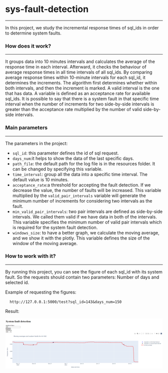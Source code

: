 # sys-fault-detection

***
In this project, we study the incremental response times of sql_ids in order to determine system faults.

### How does it work?

***
It groups data into 10 minutes intervals and calculates the average of the response time in each interval. Afterward, it checks the behaviour of average response times in all time intervals of all sql_ids. By comparing average response times within 10-minute intervals for each sql_id, it determines the increments. The algorithm first determines whether within both intervals, and then the increment is marked. A valid interval is the one that has data. A variable is defined as an acceptance rate for available sql_ids. It is possible to say that there is a system fault in that specific time interval when the number of increments for two side-by-side intervals is greater than the acceptance rate multiplied by the number of valid side-by-side intervals.


### Main parameters
***
The parameters in the project:

- `sql_id`:  this parameter defines the id of sql request.
- `days_num`:it helps to show the data of the last specific days.
- `path_file`: the default path for the log file is in the resources folder. It can be changed by specifying this variable.
- `time_interval`: group all the data into a specific time interval. The default value is 10 minutes.
- `acceptance_rate`:a threshold for accepting the fault detection. If we decrease the value, the number of faults will be increased. This variable multiplied by the `valid_pair_intervals` variable will generate the minimum number of increments for considering two intervals as the fault.
- `min_valid_pair_intervals`: two pair intervals are defined as side-by-side intervals. We called them valid if we have data in both of the intervals. This variable specifies the minimum number of valid pair intervals which is required for the system fault detection.
- `windows_size`: to have a better graph, we calculate the moving average, and we show it with the plotly. This variable defines the size of the window of the moving average.

### How to work with it?
***
By running this project, you can see the figure of each sql_id with its system fault. So the requests should contain
two parameters: Number of days and selected id.

Example of requesting the figures:

```
  http://127.0.0.1:5000/test?sql_id=143&days_num=150
```

Result:

![](resources/running_example.png)
